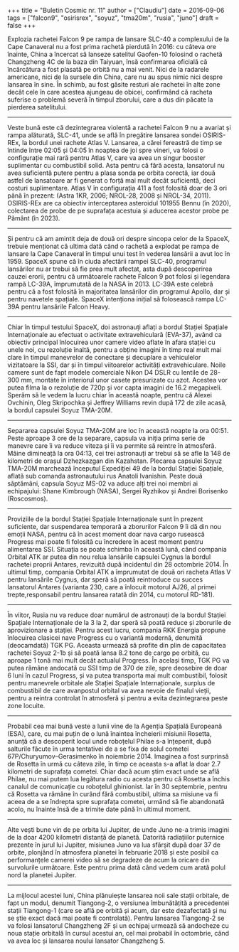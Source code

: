 +++
title = "Buletin Cosmic nr. 11"
author = ["Claudiu"]
date = 2016-09-06
tags = ["falcon9", "osirisrex", "soyuz", "tma20m", "rusia", "juno"]
draft = false
+++

Explozia rachetei Falcon 9 pe rampa de lansare SLC-40 a complexului de la Cape Canaveral nu a fost prima rachetă pierdută în 2016: cu câteva ore înainte, China a încercat să lanseze satelitul Gaofen-10 folosind o rachetă Changzheng 4C de la baza din Taiyuan, însă confirmarea oficială că încărcătura a fost plasată pe orbită nu a mai venit. Nici de la radarele americane, nici de la sursele din China, care nu au spus nimic nici despre lansarea în sine. În schimb, au fost găsite resturi ale rachetei în alte zone decât cele în care acestea ajungeau de obicei, confirmând că racheta suferise o problemă severă în timpul zborului, care a dus din păcate la pierderea satelitului.

---

Veste bună este că dezintegrarea violentă a rachetei Falcon 9 nu a avariat și rampa alăturată, SLC-41, unde se află în pregătire lansarea sondei OSIRIS-REx, la bordul unei rachete Atlas V. Lansarea, a cărei fereastră de timp se întinde între 02:05 și 04:05 în noaptea de joi spre vineri, va folosi o configurație mai rară pentru Atlas V, care va avea un singur booster suplimentar cu combustibil solid. Asta pentru că fără acesta, lansatorul nu avea suficientă putere pentru a plasa sonda pe orbita corectă, iar două astfel de lansatoare ar fi generat o forță mai mult decât suficientă, deci costuri suplimentare. Atlas V în configurația 411 a fost folosită doar de 3 ori până în prezent: (Astra 1KR, 2006; NROL-28, 2008 și NROL-34, 2011). OSIRIS-REx are ca obiectiv interceptarea asteroidul 101955 Bennu (în 2020), colectarea de probe de pe suprafața acestuia și aducerea acestor probe pe Pământ (în 2023).

---

Și pentru că am amintit deja de două ori despre sincopa celor de la SpaceX, trebuie menționat că ultima dată când o rachetă a explodat pe rampa de lansare la Cape Canaveral în timpul unui test în vederea lansării a avut loc în 1959. SpaceX spune că în ciuda afectării rampei SLC-40, programul lansărilor nu ar trebui să fie prea mult afectat, asta după descoperirea cauzei erorii, pentru că următoarele rachete Falcon 9 pot folosi și legendara rampă LC-39A, împrumutată de la NASA în 2013. LC-39A este celebră pentru că a fost folosită în majoritatea lansărilor din programul Apollo, dar și pentru navetele spațiale. SpaceX intenționa inițial să folosească rampa LC-39A pentru lansările Falcon Heavy.

---

Chiar în timpul testului SpaceX, doi astronauți aflați a bordul Stației Spațiale Internaționale au efectuat o activitate extravehiculară (EVA-37), având ca obiectiv principal înlocuirea unor camere video aflate în afara stației cu unele noi, cu rezoluție înaltă, pentru a obține imagini în timp real mult mai clare în timpul manevrelor de conectare și decuplare a vehiculelor vizitatoare la SSI, dar și în timpul viitoarelor activități extravehiculare. Noile camere sunt de fapt modele comerciale Nikon D4 DSLR cu lentile de 28-300 mm, montate în interiorul unor casete presurizate cu azot. Acestea vor putea filma la o rezoluție de 720p și vor capta imagini de 16.2 megapixeli. Sperăm să le vedem la lucru chiar în această noapte, pentru că Alexei Ovchinin, Oleg Skripochka și Jeffrey Williams revin după 172 de zile acasă, la bordul capsulei Soyuz TMA-20M.

---

Separarea capsulei Soyuz TMA-20M are loc în această noapte la ora 00:51. Peste aproape 3 ore de la separare, capsula va iniția prima serie de manevre care îi va reduce viteza și îi va permite să reintre în atmosferă. Mâine dimineață la ora 04:13, cei trei astronauți ar trebui să se afle la 148 de kilometri de orașul Dzhezkazgan din Kazahstan. Plecarea capsulei Soyuz TMA-20M marchează începutul Expediției 49 de la bordul Stației Spațiale, aflată sub comanda astronautului rus Anatoli Ivanishin. Peste două săptămâni, capsula Soyuz MS-02 va aduce alți trei noi membri ai echipajului: Shane Kimbrough (NASA), Sergei Ryzhikov și Andrei Borisenko (Roscosmos).

---

Proviziile de la bordul Stației Spațiale Internaționale sunt în prezent suficiente, dar suspendarea temporară a zborurilor Falcon 9 îi dă din nou emoții NASA, pentru că în acest moment doar nava cargo rusească Progress mai poate fi folosită cu încredere în acest moment pentru alimentarea SSI. Situația se poate schimba în această lună, când compania Orbital ATK ar putea din nou relua lansările capsulei Cygnus la bordul rachetei proprii Antares, revizuită după incidentul din 28 octombrie 2014. În ultimul timp, compania Orbital ATK a împrumutat de două ori racheta Atlas V pentru lansările Cygnus, dar speră să poată reintroduce cu succes lansatorul Antares (varianta 230, care a înlocuit motorul AJ26, al primei trepte,responsabil pentru lansarea ratată din 2014, cu motorul RD-181).

---

În viitor, Rusia nu va reduce doar numărul de astronauți de la bordul Stației Spațiale Internaționale de la 3 la 2, dar speră să poată reduce și zborurile de aprovizionare a stației. Pentru acest lucru, compania RKK Energia propune înlocuirea clasicei nave Progress cu o variantă modernă, denumită (deocamdată) TGK PG. Aceasta urmează să profite din plin de capacitatea rachetei Soyuz 2-1b și să poată lansa 8.2 tone de cargo pe orbită, cu aproape 1 tonă mai mult decât actualul Progress. În același timp, TGK PG va putea rămâne andocată cu SSI timp de 370 de zile, spre deosebire de doar 6 luni în cazul Progress, și va putea transporta mai mult combustibil, folosit pentru manevrele orbitale ale Stației Spațiale Internaționale, surplus de combustibil de care avanpostul orbital va avea nevoie de finalul vieții, pentru a reintra controlat în atmosferă și pentru a evita dezintegrarea peste zone locuite.

---

Probabil cea mai bună veste a lunii vine de la Agenția Spațială Europeană (ESA), care, cu mai puțin de o lună înaintea încheierii misiunii Rosetta, anunță că a descoperit locul unde roboțelul Philae s-a înțepenit, după salturile făcute în urma tentativei de a se fixa de solul cometei 67P/Churyumov–Gerasimenko în noiembrie 2014. Imaginea a fost surprinsă de Rosetta în urmă cu câteva zile, în timp ce aceasta s-a aflat la doar 2.7 kilometri de suprafața cometei. Chiar dacă acum știm exact unde se află Philae, nu mai putem lua legătura radio cu acesta pentru că Rosetta a închis canalul de comunicație cu roboțelul ghinionist. Iar în 30 septembrie, pentru că Rosetta va rămâne în curând fără combustibil, ultima sa misiune va fi aceea de a se îndrepta spre suprafața cometei, urmând să fie abandonată acolo, nu înainte însă de a trimite date până în ultimul moment.

---

Alte vești bune vin de pe orbita lui Jupiter, de unde Juno ne-a trimis imagini de la doar 4200 kilometri distanță de planetă. Datorită radiațiilor puternice prezente în jurul lui Jupiter, misiunea Juno va lua sfârșit după doar 37 de orbite, plonjând în atmosfera planetei în februarie 2018 și este posibil ca performanțele camerei video să se degradeze de acum la oricare din survolurile următoare. Este pentru prima dată când vedem cum arată polul nord la planetei Jupiter.

---

La mijlocul acestei luni, China plănuiește lansarea noii sale stații orbitale, de fapt un modul, denumit Tiangong-2, o versiunea îmbunătățită a precedentei stații Tiangong-1 (care se află pe orbită și acum, dar este dezafectată și nu se știe exact dacă mai poate fi controlată). Pentru lansarea Tiangong-2 se va folosi lansatorul Changzheng 2F și un echipaj urmează să andocheze cu noua stație orbitală în cursul acestui an, cel mai probabil în octombrie, când va avea loc și lansarea noului lansator Changzheng 5.
